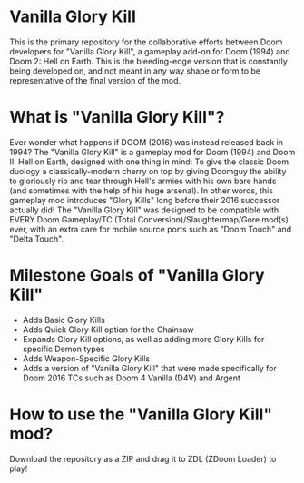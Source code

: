 # Vanilla Glory Kill
This is the primary repository for the collaborative efforts between Doom developers for "Vanilla Glory Kill", a gameplay add-on for Doom (1994) and Doom 2: Hell on Earth. This is the bleeding-edge version that is constantly being developed on, and not meant in any way shape or form to be representative of the final version of the mod.

# What is "Vanilla Glory Kill"?
Ever wonder what happens if DOOM (2016) was instead released back in 1994? The "Vanilla Glory Kill" is a gameplay mod for Doom (1994) and Doom II: Hell on Earth, designed with one thing in mind: To give the classic Doom duology a classically-modern cherry on top by giving Doomguy the ability to gloriously rip and tear through Hell's armies with his own bare hands (and sometimes with the help of his huge arsenal). In other words, this gameplay mod introduces "Glory Kills" long before their 2016 successor actually did! The "Vanilla Glory Kill" was designed to be compatible with EVERY Doom Gameplay/TC (Total Conversion)/Slaughtermap/Gore mod(s) ever, with an extra care for mobile source ports such as "Doom Touch" and "Delta Touch".

# Milestone Goals of "Vanilla Glory Kill"
* Adds Basic Glory Kills
* Adds Quick Glory Kill option for the Chainsaw
* Expands Glory Kill options, as well as adding more Glory Kills for specific Demon types
* Adds Weapon-Specific Glory Kills
* Adds a version of "Vanilla Glory Kill" that were made specifically for Doom 2016 TCs such as Doom 4 Vanilla (D4V) and Argent

# How to use the "Vanilla Glory Kill" mod?
Download the repository as a ZIP and drag it to ZDL (ZDoom Loader) to play!
